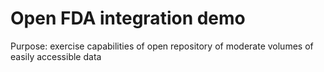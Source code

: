 # Open FDA integration demo
Purpose: exercise capabilities of open repository of moderate volumes of easily accessible data
